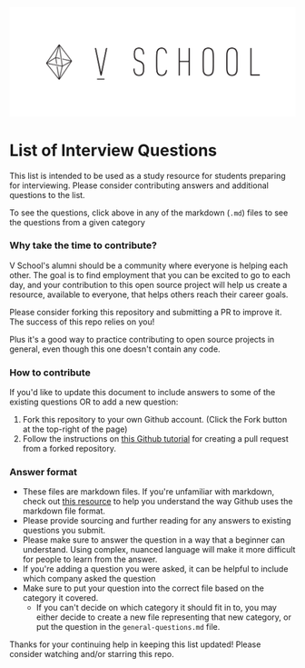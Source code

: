 ![V School Logo](v_school_logo.png)

List of Interview Questions
===========================
This list is intended to be used as a study resource for students preparing for interviewing. Please consider contributing answers and additional questions to the list.

To see the questions, click above in any of the markdown (`.md`) files to see the questions from a given category

### Why take the time to contribute?
V School's alumni should be a community where everyone is helping each other. The goal is to find employment that you can be excited to go to each day, and your contribution to this open source project will help us create a resource, available to everyone, that helps others reach their career goals.

Please consider forking this repository and submitting a PR to improve it. The success of this repo relies on you!

Plus it's a good way to practice contributing to open source projects in general, even though this one doesn't contain any code.

### How to contribute
If you'd like to update this document to include answers to some of the existing questions OR to add a new question:

1. Fork this repository to your own Github account. (Click the Fork button at the top-right of the page)
1. Follow the instructions on [this Github tutorial](https://help.github.com/articles/creating-a-pull-request-from-a-fork/) for creating a pull request from a forked repository.

### Answer format
* These files are markdown files. If you're unfamiliar with markdown, check out [this resource](https://guides.github.com/features/mastering-markdown/) to help you understand the way Github uses the markdown file format.
* Please provide sourcing and further reading for any answers to existing questions you submit.
* Please make sure to answer the question in a way that a beginner can understand. Using complex, nuanced language will make it more difficult for people to learn from the answer.
* If you're adding a question you were asked, it can be helpful to include which company asked the question
* Make sure to put your question into the correct file based on the category it covered.
    * If you can't decide on which category it should fit in to, you may either decide to create a new file representing that new category, or put the question in the `general-questions.md` file.

Thanks for your continuing help in keeping this list updated! Please consider watching and/or starring this repo.